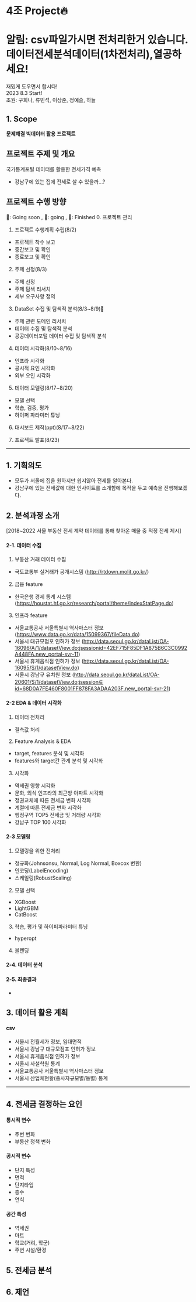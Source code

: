 # 4조 Project🔥
# 알림: csv파일가시면 전처리한거 있습니다. <br> 데이터전세분석데이터(1차전처리),열공하세요!
재밌게 도우면서 합시다! <br>
2023 8.3 Start! <br>
조원: 구희나, 류민석, 이상준, 정예슬, 하늘

## 1. Scope
**문제해결 빅데이터 활용 프로젝트**

## 프로젝트 주제 및 개요
국가통계포털 데이터를 활용한 전세가격 예측
- 강남구에 있는 집에 전세로 살 수 있을까...?

## 프로젝트 수행 방향
🦩: Going soon , 🦌: going , 🦄: Finished
0. 프로젝트 관리
1. 프로젝트 수행계획 수립(8/2)
- 프로젝트 착수 보고
- 중간보고 및 확인
- 종료보고 및 확인

2. 주제 선정(8/3)
 - 주제 선정
 - 주제 탐색 리서치
 - 세부 요구사항 정의
   
3. DataSet 수집 및 탐색적 분석(8/3~8/9)🦩
 - 주제 관련 도메인 리서치
 - 데이터 수집 및 탐색적 분석
 - 공공데이터포털 데이터 수집 및 탐색적 분석
   
4. 데이터 시각화(8/10~8/16)
 - 인프라 시각화
 - 공시적 요인 시각화
 - 외부 요인 시각화
    
5. 데이터 모델링(8/17~8/20)
 - 모델 선택
 - 학습, 검증, 평가
 - 하이퍼 파라미터 튜닝
    
6. 대시보드 제작(ppt)(8/17~8/22)

7. 프로젝트 발표(8/23)
   
---
## 1. 기획의도
- 모두가 서울에 집을 원하지만 쉽지않아 전세를 알아본다.
- 강남구에 있는 전세값에 대한 인사이트를 소개함에 목적을 두고 예측을 진행해보겠다.
## 2. 분석과정 소개
[2018~2022 서울 부동산 전세 계약 데이터를 통해 찾아온 매물 중 적정 전세 제시]
   
#### 2-1. 데이터 수집 
1. 부동산 거래 데이터 수집
- 국토교통부 실거래가 공개시스템 (http://rtdown.molit.go.kr/)
2. 금융 feature
- 한국은행 경제 통계 시스템 (https://houstat.hf.go.kr/research/portal/theme/indexStatPage.do)
3. 인프라 feature
- 서울교통공사 서울특별시 역사마스터 정보(https://www.data.go.kr/data/15099367/fileData.do)
- 서울시 대규모점포 인허가 정보 (http://data.seoul.go.kr/dataList/OA-16096/A/1/datasetView.do;jsessionid=42EF715F85DF1A875B6C3C0992A448FA.new_portal-svr-11)
- 서울시 휴게음식점 인허가 정보 (http://data.seoul.go.kr/dataList/OA-16095/S/1/datasetView.do)
- 서울시 강남구 유치원 정보 (http://data.seoul.go.kr/dataList/OA-20601/S/1/datasetView.do;jsessionㅌid=68D0A7FE460F8001FF878FA3ADAA203F.new_portal-svr-21)

#### 2-2 EDA & 데이터 시각화
1. 데이터 전처리
- 결측값 처리
2. Feature Analysis & EDA
- target, features 분석 및 시각화
- features와 target간 관계 분석 및 시각화
3. 시각화
- 역세권 영향 시각화
- 문화, 외식 인프라의 최근방 아파트 시각화
- 정권교체에 따른 전세금 변화 시각화
- 계절에 따른 전세금 변화 시각화
- 헹정구역 TOP5 전세금 및 거래량 시각화
- 강남구 TOP 100 시각화

#### 2-3 모델링
1. 모델링을 위한 전처리
- 정규화(Johnsonsu, Normal, Log Normal, Boxcox 변환) 
- 인코딩(LabelEncoding)
- 스케일링(RobustScaling)
2. 모델 선택
- XGBoost
- LightGBM
- CatBoost
3. 학습, 평가 및 하이퍼파라미터 튜닝
- hyperopt
4. 블렌딩

#### 2-4. 데이터 분석


#### 2-5. 최종결과
- 

## 3. 데이터 활용 계획
#### csv
- 서울시 전월세가 정보, 임대면적
- 서울시 강남구 대규모점포 인허가 정보
- 서울시 휴게음식점 인허가 정보
- 서울시 사설학원 통계
- 서울교통공사 서울특별시 역사마스터 정보
- 서울시 산업체현황(종사자규모별/동별) 통계
---

## 4. 전세금 결정하는 요인
#### 통시적 변수
- 주변 변화
- 부동산 정책 변화

#### 공시적 변수
- 단지 특성
- 면적
- 단지타입
- 층수
- 연식

#### 공간 특성
- 역세권
- 마트
- 학교(거리, 학군)
- 주변 시설/환경

## 5. 전세금 분석
 
## 6. 제언
     
